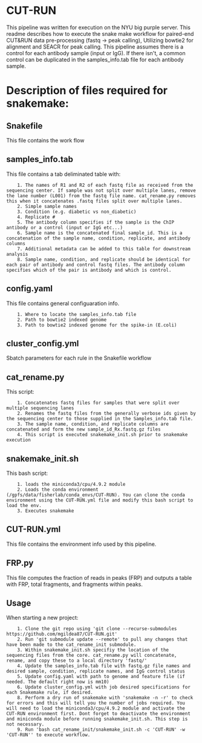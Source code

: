 # CUT-RUN
This pipeline was written for execution on the NYU big purple server. This readme describes how to execute the snake make workflow for paired-end CUT&RUN data pre-processing (fastq -> peak calling), Utilizing bowtie2 for alignment and SEACR for peak calling. This pipeline assumes there is a control for each antibody sample (input or IgG). If there isn't, a common control can be duplicated in the samples_info.tab file for each antibody sample.

# Description of files required for snakemake:
## Snakefile
This file contains the work flow
## samples_info.tab
This file contains a tab deliminated table with:

		1. The names of R1 and R2 of each fastq file as received from the sequencing center. If sample was not split over multiple lanes, remove the lane number (L001) from the fastq file name. cat_rename.py removes this when it concatenates .fastq files split over multiple lanes.
		2. Simple sample names
		3. Condition (e.g. diabetic vs non_diabetic)
		4. Replicate #
		5. The antibody column specifies if the sample is the ChIP antibody or a control (input or IgG etc...)
		6. Sample name is the concatenated final sample_id. This is a concatenation of the sample name, condition, replicate, and antibody columns  
		7. Additional metadata can be added to this table for downstream analysis
		8. Sample name, condition, and replicate should be identical for each pair of antibody and control fastq files. The antibody column specifies which of the pair is antibody and which is control.
## config.yaml
This file contains general configuaration info.

		1. Where to locate the samples_info.tab file
		2. Path to bowtie2 indexed genome
		3. Path to bowtie2 indexed genome for the spike-in (E.coli)

## cluster_config.yml
Sbatch parameters for each rule in the Snakefile workflow
## cat_rename.py
This script:

		1. Concatenates fastq files for samples that were split over multiple sequencing lanes
		2. Renames the fastq files from the generally verbose ids given by the sequencing center to those supplied in the Samples_info.tab file.
		3. The sample name, condition, and replicate columns are concatenated and form the new sample_id_Rx.fastq.gz files
		4. This script is executed snakemake_init.sh prior to snakemake execution
## snakemake_init.sh
This bash script:

		1. loads the miniconda3/cpu/4.9.2 module
		2. Loads the conda environment (/gpfs/data/fisherlab/conda_envs/CUT-RUN). You can clone the conda environment using the CUT-RUN.yml file and modify this bash script to load the env.
		3. Executes snakemake
## CUT-RUN.yml
This file contains the environment info used by this pipeline.
 
## FRP.py
This file computes the fraction of reads in peaks (FRP) and outputs a table with FRP, total fragments, and fragments within peaks.

## Usage
When starting a new project:

		1. Clone the git repo using 'git clone --recurse-submodules https://github.com/mgildea87/CUT-RUN.git'
		2. Run 'git submodule update --remote' to pull any changes that have been made to the cat_rename_init submodule.
		3. Within snakemake_init.sh specifiy the location of the sequencing files from the core. cat_rename.py will concatenate, rename, and copy these to a local directory 'fastq/' 
		4. Update the samples_info.tab file with fastq.gz file names and desired sample, condition, replicate names, and IgG control status
		5. Update config.yaml with path to genome and feature file (if needed. The default right now is mm10)
		6. Update cluster_config.yml with job desired specifications for each Snakemake rule, if desired.
		8. Perform a dry run of snakemake with 'snakemake -n -r' to check for errors and this will tell you the number of jobs required. You will need to load the miniconda3/cpu/4.9.2 module and activate the CUT-RUN environment first. Dont forget to deactivate the environment and miniconda module before running snakemake_init.sh. This step is not necessary.
		9. Run 'bash cat_rename_init/snakemake_init.sh -c 'CUT-RUN' -w 'CUT-RUN'' to execute workflow.
